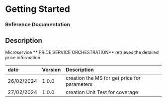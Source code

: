 # Getting Started

### Reference Documentation


## Description

Microservice ** PRICE SERVICE ORCHESTRATION** retrieves the detailed price information

| date       | Version            | Description                                  |
|:-----------|:-------------------|:---------------------------------------------|
| 26/02/2024 |1.0.0               | creation the MS for get price for parameters |
| 27/02/2024 |1.0.0               | creation Unit Test for coverage              |
